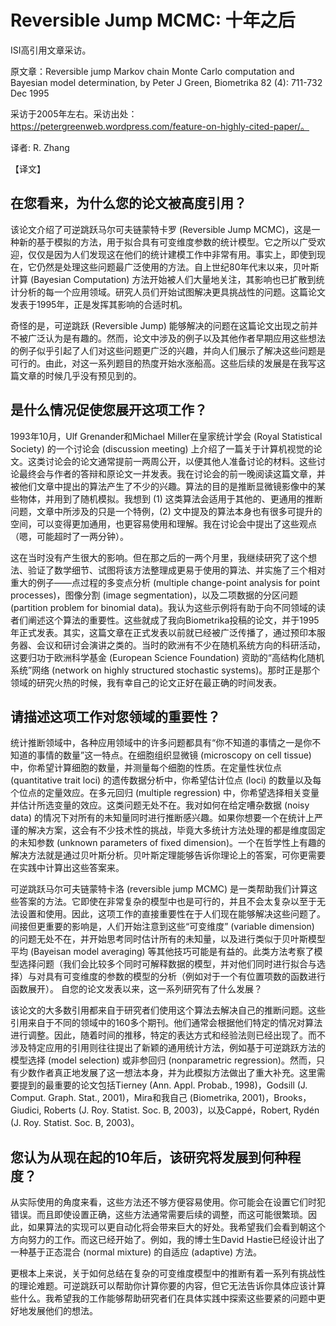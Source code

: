 # Reversible Jump MCMC: 十年之后
ISI高引用文章采访。

原文章：Reversible jump Markov chain Monte Carlo computation and Bayesian model determination, by Peter J Green, Biometrika 82 (4): 711-732 Dec 1995

采访于2005年左右。采访出处：https://petergreenweb.wordpress.com/feature-on-highly-cited-paper/。

译者: R. Zhang

【译文】
## 在您看来，为什么您的论文被高度引用？

该论文介绍了可逆跳跃马尔可夫链蒙特卡罗 (Reversible Jump MCMC)，这是一种新的基于模拟的方法，用于拟合具有可变维度参数的统计模型。它之所以广受欢迎，仅仅是因为人们发现这在他们的统计建模工作中非常有用。事实上，即使到现在，它仍然是处理这些问题最广泛使用的方法。自上世纪80年代末以来，贝叶斯计算 (Bayesian Computation) 方法开始被人们大量地关注，其影响也已扩散到统计分析的每一个应用领域。研究人员们开始试图解决更具挑战性的问题。这篇论文发表于1995年，正是发挥其影响的合适时机。

奇怪的是，可逆跳跃 (Reversible Jump) 能够解决的问题在这篇论文出现之前并不被广泛认为是有趣的。然而，论文中涉及的例子以及其他作者早期应用这些想法的例子似乎引起了人们对这些问题更广泛的兴趣，并向人们展示了解决这些问题是可行的。由此，对这一系列题目的热度开始水涨船高。这些后续的发展是在我写这篇文章的时候几乎没有预见到的。

## 是什么情况促使您展开这项工作？

1993年10月，Ulf Grenander和Michael Miller在皇家统计学会 (Royal Statistical Society) 的一个讨论会 (discussion meeting) 上介绍了一篇关于计算机视觉的论文。这类讨论会的论文通常提前一两周公开，以便其他人准备讨论的材料。这些讨论最终会与作者的答辩和原论文一并发表。我在讨论会的前一晚阅读这篇文章，并被他们文章中提出的算法产生了不少的兴趣。算法的目的是推断显微镜影像中的某些物体，并用到了随机模拟。我想到 (1) 这类算法会适用于其他的、更通用的推断问题，文章中所涉及的只是一个特例，(2) 文中提及的算法本身也有很多可提升的空间，可以变得更加通用，也更容易使用和理解。我在讨论会中提出了这些观点（嗯，可能超时了一两分钟）。

这在当时没有产生很大的影响。但在那之后的一两个月里，我继续研究了这个想法、验证了数学细节、试图将该方法整理成更易于使用的算法、并实施了三个相对重大的例子——点过程的多变点分析 (multiple change-point analysis for point processes)，图像分割 (image segmentation)，以及二项数据的分区问题 (partition problem for binomial data)。我认为这些示例将有助于向不同领域的读者们阐述这个算法的重要性。这些就成了我向Biometrika投稿的论文，并于1995年正式发表。其实，这篇文章在正式发表以前就已经被广泛传播了，通过预印本服务器、会议和研讨会演讲之类的。当时的欧洲有不少在随机系统方向的科研活动，这要归功于欧洲科学基金 (European Science Foundation) 资助的“高结构化随机系统”网络 (network on highly structured stochastic systems)。那时正是那个领域的研究火热的时候，我有幸自己的论文正好在最正确的时间发表。

## 请描述这项工作对您领域的重要性？

统计推断领域中，各种应用领域中的许多问题都具有“你不知道的事情之一是你不知道的事情的数量”这一特点。在细胞组织显微镜 (microscopy on cell tissue) 中，你希望计算细胞的数量，并测量每个细胞的性质。在定量性状位点 (quantitative trait loci) 的遗传数据分析中，你希望估计位点 (loci) 的数量以及每个位点的定量效应。在多元回归 (multiple regression) 中，你希望选择相关变量并估计所选变量的效应。这类问题无处不在。我对如何在给定嘈杂数据 (noisy data) 的情况下对所有的未知量同时进行推断感兴趣。如果你想要一个在统计上严谨的解决方案，这会有不少技术性的挑战，毕竟大多统计方法处理的都是维度固定的未知参数 (unknown parameters of fixed dimension)。一个在哲学性上有趣的解决方法就是通过贝叶斯分析。贝叶斯定理能够告诉你理论上的答案，可你更需要在实践中计算出这些答案来。

可逆跳跃马尔可夫链蒙特卡洛 (reversible jump MCMC) 是一类帮助我们计算这些答案的方法。它即使在非常复杂的模型中也是可行的，并且不会太复杂以至于无法设置和使用。因此，这项工作的直接重要性在于人们现在能够解决这些问题了。间接但更重要的影响是，人们开始注意到这些“可变维度” (variable dimension) 的问题无处不在，并开始思考同时估计所有的未知量，以及进行类似于贝叶斯模型平均 (Bayeisan model averaging) 等其他技巧可能是有益的。此类方法考察了模型选择问题（我们会比较多个同时可解释数据的模型，并对他们同时进行拟合与选择）与对具有可变维度的参数的模型的分析（例如对于一个有位置项数的函数进行函数展开）。
自您的论文发表以来，这一系列研究有了什么发展？

该论文的大多数引用都来自于研究者们使用这个算法去解决自己的推断问题。这些引用来自于不同的领域中的160多个期刊。他们通常会根据他们特定的情况对算法进行调整。因此，随着时间的推移，特定的表达方式和经验法则已经出现了。而不涉及特定应用的引用则往往提出了新颖的通用统计方法，例如基于可逆跳跃方法的模型选择 (model selection) 或非参回归 (nonparametric regression)。然而，只有少数作者真正地发展了这一想法本身，并为此模拟方法做出了重大补充。这里需要提到的最重要的论文包括Tierney (Ann. Appl. Probab., 1998)，Godsill (J. Comput. Graph. Stat., 2001)，Mira和我自己 (Biometrika, 2001)，Brooks，Giudici, Roberts (J. Roy. Statist. Soc. B, 2003)，以及Cappé，Robert, Rydén (J. Roy. Statist. Soc. B, 2003)。

## 您认为从现在起的10年后，该研究将发展到何种程度？

从实际使用的角度来看，这些方法还不够方便容易使用。你可能会在设置它们时犯错误。而且即使设置正确，这些方法通常需要后续的调整，而这可能很繁琐。因此，如果算法的实现可以更自动化将会带来巨大的好处。我希望我们会看到朝这个方向努力的工作。而这已经开始了。例如，我的博士生David Hastie已经设计出了一种基于正态混合 (normal mixture) 的自适应 (adaptive) 方法。

更根本上来说，关于如何总结在复杂的可变维度模型中的推断有着一系列有挑战性的理论难题。可逆跳跃可以帮助你计算你要的内容，但它无法告诉你具体应该计算些什么。我希望我的工作能够帮助研究者们在具体实践中探索这些要紧的问题中更好地发展他们的想法。
